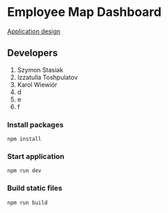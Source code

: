 # Employee Map Dashboard

[Application design](https://www.figma.com/file/CFbWn6rkYLR0SRNYO49Kad/Sourcery-Academy-Project%3A-Remote-Employees-Poland?type=design&node-id=4-104&mode=design)

## Developers
1. Szymon Stasiak
2. Izzatulla Toshpulatov
3. Karol Wiewiór
4. d
5. e
6. f

### Install packages

```
npm install
```

### Start application

```
npm run dev
```

### Build static files

```
npm run build
```